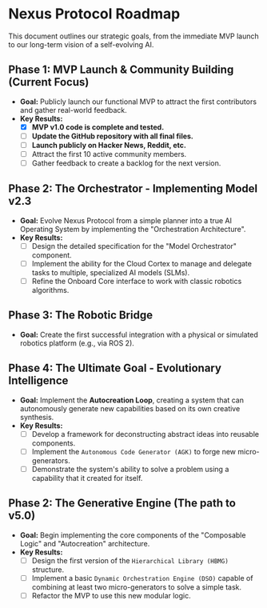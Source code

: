 # Nexus Protocol Roadmap

This document outlines our strategic goals, from the immediate MVP launch to our long-term vision of a self-evolving AI.

## Phase 1: MVP Launch & Community Building (Current Focus)

* **Goal:** Publicly launch our functional MVP to attract the first contributors and gather real-world feedback.
* **Key Results:**
    * [x] **MVP v1.0 code is complete and tested.**
    * [ ] **Update the GitHub repository with all final files.**
    * [ ] **Launch publicly on Hacker News, Reddit, etc.**
    * [ ] Attract the first 10 active community members.
    * [ ] Gather feedback to create a backlog for the next version.

## Phase 2: The Orchestrator - Implementing Model v2.3

* **Goal:** Evolve Nexus Protocol from a simple planner into a true AI Operating System by implementing the "Orchestration Architecture".
* **Key Results:**
    * [ ] Design the detailed specification for the "Model Orchestrator" component.
    * [ ] Implement the ability for the Cloud Cortex to manage and delegate tasks to multiple, specialized AI models (SLMs).
    * [ ] Refine the Onboard Core interface to work with classic robotics algorithms.

## Phase 3: The Robotic Bridge

* **Goal:** Create the first successful integration with a physical or simulated robotics platform (e.g., via ROS 2).

## Phase 4: The Ultimate Goal - Evolutionary Intelligence

* **Goal:** Implement the **Autocreation Loop**, creating a system that can autonomously generate new capabilities based on its own creative synthesis.
* **Key Results:**
    * [ ] Develop a framework for deconstructing abstract ideas into reusable components.
    * [ ] Implement the `Autonomous Code Generator (AGK)` to forge new micro-generators.
    * [ ] Demonstrate the system's ability to solve a problem using a capability that it created for itself.
## Phase 2: The Generative Engine (The path to v5.0)

* **Goal:** Begin implementing the core components of the "Composable Logic" and "Autocreation" architecture.
* **Key Results:**
    * [ ] Design the first version of the `Hierarchical Library (HBMG)` structure.
    * [ ] Implement a basic `Dynamic Orchestration Engine (DSO)` capable of combining at least two micro-generators to solve a simple task.
    * [ ] Refactor the MVP to use this new modular logic.
